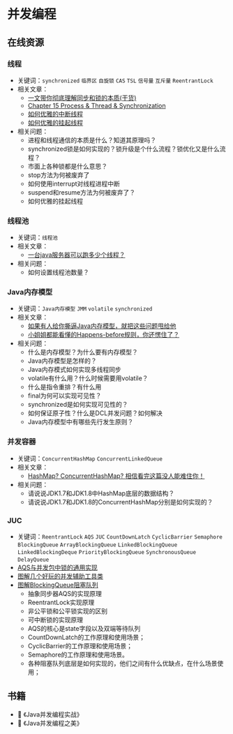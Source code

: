 # 并发编程

## 在线资源

### 线程
- 关键词：`synchronized` `临界区` `自旋锁` `CAS` `TSL` `信号量` `互斥量` `ReentrantLock`
- 相关文章：
  - [一文带你彻底理解同步和锁的本质(干货)](https://www.itzhai.com/cpj/process-synchronization-and-lock.html)
  - [Chapter 15 Process & Thread & Synchronization](https://www.zybuluo.com/gone/note/35572)
  - [如何优雅的中断线程](https://www.itzhai.com/cpj/how-to-interrupt-threads-gracefully.html)
  - [如何优雅的挂起线程](https://www.itzhai.com/cpj/how-to-suspend-threads-gracefully.html)
- 相关问题：
  - 进程和线程通信的本质是什么？知道其原理吗？
  - synchronized锁是如何实现的？锁升级是个什么流程？锁优化又是什么流程？
  - 市面上各种锁都是什么意思？
  - stop方法为何被废弃了
  - 如何使用interrupt对线程进程中断
  - suspend和resume方法为何被废弃了？
  - 如何优雅的挂起线程

### 线程池

- 关键词：`线程池`
- 相关文章：
  - [一台java服务器可以跑多少个线程？](https://www.jianshu.com/p/f1930596947d)
- 相关问题：
  - 如何设置线程池数量？

### Java内存模型

- 关键词：`Java内存模型` `JMM` `volatile` `synchronized`
- 相关文章：
  - [如果有人给你撕逼Java内存模型，就把这些问题甩给他](https://www.itzhai.com/cpj/how-the-java-memory-model-works.html)
  - [小姐姐都能看懂的Happens-before规则，你还愣住了？](https://mp.weixin.qq.com/s/b-kZfWY0-VO95wts0sAo0w)
- 相关问题：
  - 什么是内存模型？为什么要有内存模型？
  - Java内存模型是怎样的？
  - Java内存模式如何实现多线程同步
  - volatile有什么用？什么时候需要用volatile？
  - 什么是指令重排？有什么用
  - final为何可以实现可见性？
  - synchronized是如何实现可见性的？
  - 如何保证原子性？什么是DCL并发问题？如何解决
  - Java内存模型中有哪些先行发生原则？

### 并发容器

- 关键词：`ConcurrentHashMap` `ConcurrentLinkedQueue`
- 相关文章：
  - [HashMap? ConcurrentHashMap? 相信看完这篇没人能难住你！](https://crossoverjie.top/2018/07/23/java-senior/ConcurrentHashMap/)
- 相关问题：
  - 请说说JDK1.7和JDK1.8中HashMap底层的数据结构？
  - 请说说JDK1.7和JDK1.8的ConcurrentHashMap分别是如何实现的？


### JUC
- 关键词：`ReentrantLock` `AQS` `JUC` `CountDownLatch` `CyclicBarrier` `Semaphore` `BlockingQueue` `ArrayBlockingQueue` `LinkedBlockingQueue` `LinkedBlockingDeque` `PriorityBlockingQueue` `SynchronousQueue` `DelayQueue`
- [AQS与并发包中锁的通用实现](https://www.itzhai.com/cpj/aqs-and-lock-implementation-in-concurrent-packages.html)
- [图解几个好玩的并发辅助工具类](https://www.itzhai.com/cpj/graphical-several-fun-concurrent-helper-classes.html)
- [图解BlockingQueue阻塞队列](https://www.itzhai.com/cpj/graphical-blocking-queue.html)
  - 抽象同步器AQS的实现原理
  - ReentrantLock实现原理
  - 非公平锁和公平锁实现的区别
  - 可中断锁的实现原理
  - AQS的核心是state字段以及双端等待队列
  - CountDownLatch的工作原理和使用场景；
  - CyclicBarrier的工作原理和使用场景；
  - Semaphore的工作原理和使用场景。
  - 各种阻塞队列底层是如何实现的，他们之间有什么优缺点，在什么场景使用；

## 书籍

* :book: 《Java并发编程实战》
* :book: 《Java并发编程之美》
